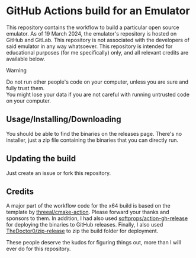 # GitHub Actions build for an Emulator

This repository contains the workflow to build a particular open source emulator. As of 19 March 2024, the emulator's repository is hosted on GitHub and GitLab. This repository is not associated with the developers of said emulator in any way whatsoever. This repository is intended for educational purposes (for me specifically) only, and all relevant credits are available below.

> [!warning]
> Do not run other people's code on your computer, unless you are sure and fully trust them.\
> You might lose your data if you are not careful with running untrusted code on your computer.

## Usage/Installing/Downloading

You should be able to find the binaries on the releases page. There's no installer, just a zip file containing the binaries that you can directly run.

## Updating the build

Just create an issue or fork this repository.

## Credits
A major part of the workflow code for the x64 build is based on the template by [threeal/cmake-action](https://github.com/threeal/cmake-action). Please forward your thanks and sponsors to them.
In addition, I had also used [softprops/action-gh-release](https://github.com/softprops/action-gh-release) for deploying the binaries to GitHub releases.
Finally, I also used [TheDoctor0/zip-release](https://github.com/TheDoctor0/zip-release) to zip the build folder for deployment.

These people deserve the kudos for figuring things out, more than I will ever do for this repository.
